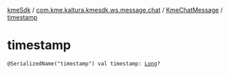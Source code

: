 [kmeSdk](../../index.md) / [com.kme.kaltura.kmesdk.ws.message.chat](../index.md) / [KmeChatMessage](index.md) / [timestamp](./timestamp.md)

# timestamp

`@SerializedName("timestamp") val timestamp: `[`Long`](https://kotlinlang.org/api/latest/jvm/stdlib/kotlin/-long/index.html)`?`